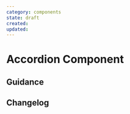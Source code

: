 ```yaml
---
category: components
state: draft
created: 
updated: 
---
```


# Accordion Component

## Guidance

## Changelog
